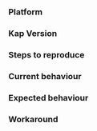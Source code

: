 <!--
Thank you for reporting an issue.

Please fill in as much of the template below as you're able.

Platform: output of `uname -a` (UNIX), or version and 32 or 64-bit (Windows)
Step to reproduce :  please provide clear steps to reproduce the bug
Current behaviour: how the software behave currently
Expected behaviour : how the software should behave
Workaround: workaround the issue if there is any (this will help users having the same issue)
-->

### Platform
### Kap Version
### Steps to reproduce
### Current behaviour
### Expected behaviour
### Workaround

<!-- If you have extra details, enter them below. -->
